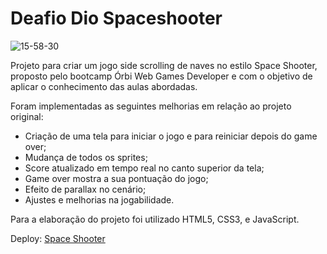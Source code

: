 # Deafio Dio Spaceshooter


![15-58-30](https://user-images.githubusercontent.com/94990663/163688344-514c9c84-e946-42bb-b6a8-85c1bd4a32a5.gif)

Projeto para criar um jogo side scrolling de naves no estilo Space Shooter, proposto pelo bootcamp Órbi Web Games Developer e com o objetivo de aplicar o conhecimento das aulas abordadas.

Foram implementadas as seguintes melhorias em relação ao projeto original:

- Criação de uma tela para iniciar o jogo e para reiniciar depois do game over;
- Mudança de todos os sprites;
- Score atualizado em tempo real no canto superior da tela;
- Game over mostra a sua pontuação do jogo;
- Efeito de parallax no cenário;
- Ajustes e melhorias na jogabilidade.

Para a elaboração do projeto foi utilizado HTML5, CSS3, e JavaScript.

Deploy: [Space Shooter](https://dio-deafio-spaceshooter.netlify.app)
